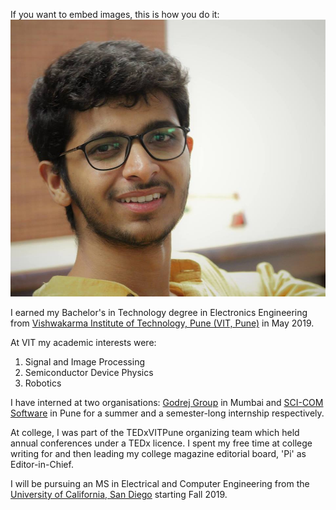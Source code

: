 If you want to embed images, this is how you do it:
![Me](https://github.com/chaitanyaspatil/Chaitanya-Patil/blob/master/ImageOfChaitanya.jpg)

I earned my Bachelor's in Technology degree in Electronics Engineering from [Vishwakarma Institute of Technology, Pune (VIT, Pune)](http://www.vit.edu/index.php) in May 2019.

At VIT my academic interests were:
1. Signal and Image Processing
2. Semiconductor Device Physics
3. Robotics

I have interned at two organisations: [Godrej Group](https://www.godrejconsoveyo.com/GodrejConsoveyo/index.aspx?id=362) in Mumbai and [SCI-COM Software](http://scicomsoftware.com/) in Pune for a summer and a semester-long internship respectively.

At college, I was part of the TEDxVITPune organizing team which held annual conferences under a TEDx licence. I spent my free time at college writing for and then leading my college magazine editorial board, 'Pi' as Editor-in-Chief. 

I will be pursuing an MS in Electrical and Computer Engineering from the [University of California, San Diego](https://ucsd.edu/) starting Fall 2019.


